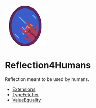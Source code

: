 ![Reflection4Humans](https://github.com/Moreault/Reflection4Humans/blob/master/reflection4humans.png)

# Reflection4Humans
Reflection meant to be used by humans.

* [Extensions](https://github.com/Moreault/Reflection4Humans/tree/master/Reflection4Humans.Extensions)
* [TypeFetcher](https://github.com/Moreault/Reflection4Humans/tree/master/Reflection4Humans.TypeFetcher)
* [ValueEquality](https://github.com/Moreault/Reflection4Humans/tree/master/Reflection4Humans.ValueEquality)
